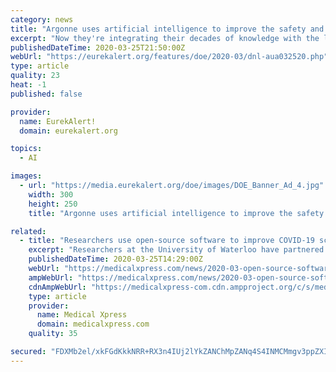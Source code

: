 ```yaml
---
category: news
title: "Argonne uses artificial intelligence to improve the safety and design of advanced nuclear reactors"
excerpt: "Now they're integrating their decades of knowledge with the latest artificial intelligence (AI) methods and tools. Doing so can help researchers better understand the mechanics that govern nuclear reactors, which reactor designers and analysts can use to improve their design, operation and safety. \"We've been working on system level codes since ..."
publishedDateTime: 2020-03-25T21:50:00Z
webUrl: "https://eurekalert.org/features/doe/2020-03/dnl-aua032520.php"
type: article
quality: 23
heat: -1
published: false

provider:
  name: EurekAlert!
  domain: eurekalert.org

topics:
  - AI

images:
  - url: "https://media.eurekalert.org/doe/images/DOE_Banner_Ad_4.jpg"
    width: 300
    height: 250
    title: "Argonne uses artificial intelligence to improve the safety and design of advanced nuclear reactors"

related:
  - title: "Researchers use open-source software to improve COVID-19 screening with AI"
    excerpt: "Researchers at the University of Waterloo have partnered with an artificial intelligence (AI) startup on a project that aims to use AI to improve COVID-19 screening. The Waterloo research team publicly released AI software that can better detect infections from chest X-rays and is looking to enlist expertise from around the world to aid in the ..."
    publishedDateTime: 2020-03-25T14:29:00Z
    webUrl: "https://medicalxpress.com/news/2020-03-open-source-software-covid-screening-ai.html"
    ampWebUrl: "https://medicalxpress.com/news/2020-03-open-source-software-covid-screening-ai.amp"
    cdnAmpWebUrl: "https://medicalxpress-com.cdn.ampproject.org/c/s/medicalxpress.com/news/2020-03-open-source-software-covid-screening-ai.amp"
    type: article
    provider:
      name: Medical Xpress
      domain: medicalxpress.com
    quality: 35

secured: "FDXMb2el/xkFGdKkkNRR+RX3n4IUj2lYkZANChMpZANq4S4INMCMmgv3ppZXIARRxUKlTmxw+upcgi3azTZ/rpZUM7aeGuXzH+ywap8vLvGBG0lS0yDgXgZz4ohgeK28WwKeFjvkhwn6ogXvc/qiK2e4St8pfRXI4rjDcgnSCTdTKIqOV6i05PqZAh/FNNufsi0KPEJFoMwFy9TcS60qs8mGTGIYXb+uOl05NtXfvR0Kt0cFJFzjPLzXp2ZBRHBRzmriOC7XI7UHkBDbWt3RFWVENekgIRTM0aRFFrY3FobYPbPSIXCtLCoYgzau+Cqp;j9qvul3KUbUuIp42NkXifQ=="
---
```


